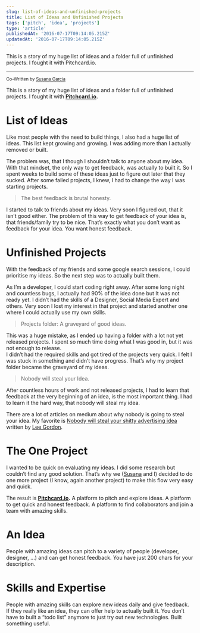 ```yaml
---
slug: list-of-ideas-and-unfinished-projects
title: List of Ideas and Unfinished Projects
tags: ['pitch', 'idea', 'projects']
type: 'article'
publishedAt: '2016-07-17T09:14:05.215Z'
updatedAt: '2016-07-17T09:14:05.215Z'
---
```


This is a story of my huge list of ideas and a folder full of unfinished
projects. I fought it with Pitchcard.io.

---

<small>Co-Written by [Susana Garcia](https://susana.dev)</small>

This is a story of my huge list of ideas and a folder full of unfinished projects. I fought it with [**Pitchcard.io**](https://www.pitchcard.io)**.**

# List of Ideas

Like most people with the need to build things, I also had a huge list of ideas. This list kept growing and growing. I was adding more than I actually removed or built.

The problem was, that I though I shouldn’t talk to anyone about my idea. With that mindset, the only way to get feedback, was actually to built it. So I spent weeks to build some of these ideas just to figure out later that they sucked. After some failed projects, I knew, I had to change the way I was starting projects.

> The best feedback is brutal honesty.

I started to talk to friends about my ideas. Very soon I figured out, that it isn’t good either. The problem of this way to get feedback of your idea is, that friends/family try to be nice. That’s exactly what you don’t want as feedback for your idea. You want honest feedback.

# Unfinished Projects

With the feedback of my friends and some google search sessions, I could prioritise my ideas. So the next step was to actually built them.

As I’m a developer, I could start coding right away. After some long night and countless bugs, I actually had 90% of the idea done but It was not ready yet. I didn’t had the skills of a Designer, Social Media Expert and others. Very soon I lost my interest in that project and started another one where I could actually use my own skills.

> Projects folder: A graveyard of good ideas.

This was a huge mistake, as I ended up having a folder with a lot not yet released projects. I spent so much time doing what I was good in, but it was not enough to release.   
I didn’t had the required skills and got tired of the projects very quick. I felt I was stuck in something and didn’t have progress. That’s why my project folder became the graveyard of my ideas.

> Nobody will steal your Idea.

After countless hours of work and not released projects, I had to learn that feedback at the very beginning of an idea, is the most important thing. I had to learn it the hard way, that nobody will steal my idea.

There are a lot of articles on medium about why nobody is going to steal your idea. My favorite is [Nobody will steal your shitty advertising idea](https://medium.com/@leegordon/nobody-will-steal-your-shitty-advertising-idea-fd6c79860ffb) written by [Lee Gordon](https://medium.com/u/e7353574c06e).

# The One Project

I wanted to be quick on evaluating my ideas. I did some research but couldn’t find any good solution. That’s why we ([Susana](https://susana.dev) and I) decided to do one more project (I know, again another project) to make this flow very easy and quick.

The result is [**Pitchcard.io**](https://www.pitchcard.io)**.** A platform to pitch and explore ideas. A platform to get quick and honest feedback. A platform to find collaborators and join a team with amazing skills.

# An Idea

People with amazing ideas can pitch to a variety of people (developer, designer, …) and can get honest feedback. You have just 200 chars for your description.

# Skills and Expertise

People with amazing skills can explore new ideas daily and give feedback. If they really like an idea, they can offer help to actually built it. You don’t have to built a “todo list” anymore to just try out new technologies. Built something useful.
